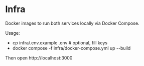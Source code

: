 # Infra

Docker images to run both services locally via Docker Compose.

Usage:

- cp infra/.env.example .env  # optional, fill keys
- docker compose -f infra/docker-compose.yml up --build

Then open http://localhost:3000

